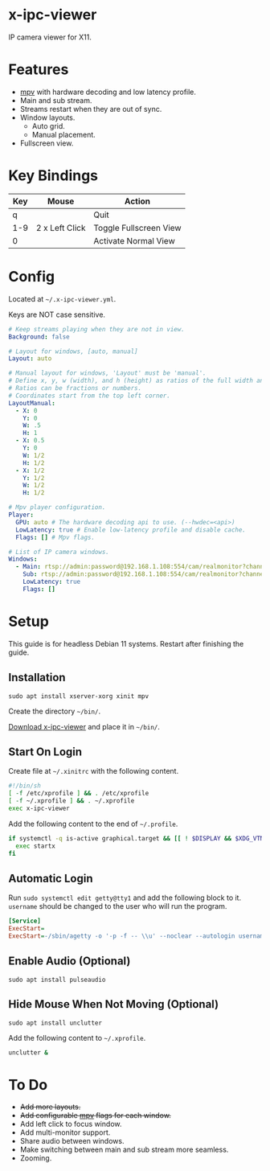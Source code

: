# x-ipc-viewer

IP camera viewer for X11.

# Features

- [mpv](https://mpv.io) with hardware decoding and low latency profile.
- Main and sub stream.
- Streams restart when they are out of sync.
- Window layouts.
  - Auto grid.
  - Manual placement.
- Fullscreen view.

# Key Bindings

| Key | Mouse          | Action                 |
| --- | -------------- | ---------------------- |
| q   |                | Quit                   |
| 1-9 | 2 x Left Click | Toggle Fullscreen View |
| 0   |                | Activate Normal View   |

# Config

Located at `~/.x-ipc-viewer.yml`.

Keys are NOT case sensitive.

```yaml
# Keep streams playing when they are not in view.
Background: false

# Layout for windows, [auto, manual]
Layout: auto

# Manual layout for windows, 'Layout' must be 'manual'.
# Define x, y, w (width), and h (height) as ratios of the full width and height.
# Ratios can be fractions or numbers.
# Coordinates start from the top left corner.
LayoutManual:
  - X: 0
    Y: 0
    W: .5
    H: 1
  - X: 0.5
    Y: 0
    W: 1/2
    H: 1/2
  - X: 1/2
    Y: 1/2
    W: 1/2
    H: 1/2

# Mpv player configuration.
Player:
  GPU: auto # The hardware decoding api to use. (--hwdec=<api>)
  LowLatency: true # Enable low-latency profile and disable cache.
  Flags: [] # Mpv flags.

# List of IP camera windows.
Windows:
  - Main: rtsp://admin:password@192.168.1.108:554/cam/realmonitor?channel=1&subtype=0 # Main stream used in fullscreen and/or normal view.
    Sub: rtsp://admin:password@192.168.1.108:554/cam/realmonitor?channel=1&subtype=1 # Sub stream used in normal view. (optional)
    LowLatency: true
    Flags: []
```

# Setup

This guide is for headless Debian 11 systems. Restart after finishing the guide.

## Installation

```
sudo apt install xserver-xorg xinit mpv
```

Create the directory `~/bin/`.

[Download x-ipc-viewer](https://github.com/ItsNotGoodName/x-ipc-viewer/releases) and place it in `~/bin/`.

## Start On Login

Create file at `~/.xinitrc` with the following content.

```sh
#!/bin/sh
[ -f /etc/xprofile ] && . /etc/xprofile
[ -f ~/.xprofile ] && . ~/.xprofile
exec x-ipc-viewer
```

Add the following content to the end of `~/.profile`.

```sh
if systemctl -q is-active graphical.target && [[ ! $DISPLAY && $XDG_VTNR -eq 1 ]]; then
  exec startx
fi
```

## Automatic Login

Run `sudo systemctl edit getty@tty1` and add the following block to it.
`username` should be changed to the user who will run the program.

```ini
[Service]
ExecStart=
ExecStart=-/sbin/agetty -o '-p -f -- \\u' --noclear --autologin username %I $TERM
```

## Enable Audio (Optional)

```shell
sudo apt install pulseaudio
```

## Hide Mouse When Not Moving (Optional)

```shell
sudo apt install unclutter
```

Add the following content to `~/.xprofile`.

```sh
unclutter &
```

# To Do

- ~~Add more layouts.~~
- ~~Add configurable [mpv](https://mpv.io) flags for each window.~~
- Add left click to focus window.
- Add multi-monitor support.
- Share audio between windows.
- Make switching between main and sub stream more seamless.
- Zooming.
